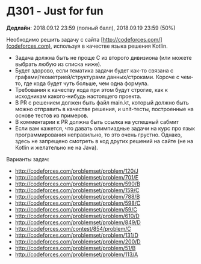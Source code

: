 # ДЗ01 - Just for fun

**Дедлайн**: 2018.09.12 23:59 (полный балл), 2018.09.19 23:59 (50%)

Необходимо решить задачу с сайта [http://codeforces.com/](codeforces.com),
используя в качестве языка решения Kotlin.

- Задача должна быть не проще C из второго дивизиона (или можете выбрать любую из списка ниже).
- Будет здорово, если тематика задачи будет как-то связана с графами/геометрией/структурами
данных/строками. Короче с чем-то, где кода будет чуть больше, чем одна формула.
- Требования к качеству кода при этом будут строгие, как к исходникам какого-нибудь настоящего проекта.
- В PR с решением должен быть файл main.kt, который должно быть можно отправить в качестве решения,
и unit-тесты, построенные на основе тестов из примеров.
- В комментарии к PR должна быть ссылка на успешный сабмит
- Если вам кажется, что давать олимпиадные задачи на курс про язык программирования неправильно,
то это очень грустно. Однако, здесь не запрещено смотреть в код
других решений на сайте (не на Kotlin и желательно не на Java).

Варианты задач:
- http://codeforces.com/problemset/problem/120/J
- http://codeforces.com/problemset/problem/701/E
- http://codeforces.com/problemset/problem/590/B
- http://codeforces.com/problemset/problem/159/C
- http://codeforces.com/problemset/problem/788/B
- http://codeforces.com/problemset/problem/598/C
- http://codeforces.com/problemset/problem/59/C
- http://codeforces.com/problemset/problem/610/D
- http://codeforces.com/problemset/problem/849/D
- http://codeforces.com/contest/854/problem/C
- http://codeforces.com/problemset/problem/131/D
- http://codeforces.com/problemset/problem/200/D
- http://codeforces.com/problemset/problem/51/B
- http://codeforces.com/problemset/problem/113/A